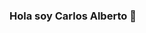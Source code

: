 ### Hola soy Carlos Alberto 👋

<!--
**carlosalberto05/carlosalberto05** is a ✨ _special_ ✨ repository because its `README.md` (this file) appears on your GitHub profile.

Here are some ideas to get you started:

- 🔭 Actualmente me estoy convirtiendo en Fullstack web developer ...
- 📫 How to reach me: lirac20@gmail.com
-->
